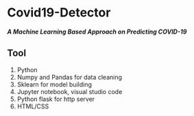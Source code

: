 # Covid19-Detector
***A Machine Learning Based Approach on Predicting COVID-19***

## Tool
1) Python
2) Numpy and Pandas for data cleaning
3) Sklearn for model building
4) Jupyter notebook, visual studio code
5) Python flask for http server
6) HTML/CSS
